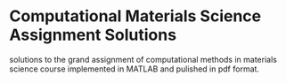 # Computational Materials Science Assignment Solutions
solutions to the grand assignment of computational methods in materials science course implemented in MATLAB and pulished in pdf format.
